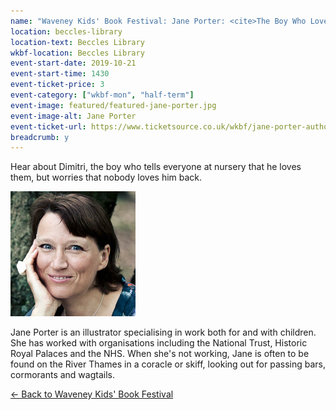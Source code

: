 ```yaml
---
name: "Waveney Kids' Book Festival: Jane Porter: <cite>The Boy Who Loved Everyone</cite>"
location: beccles-library
location-text: Beccles Library
wkbf-location: Beccles Library
event-start-date: 2019-10-21
event-start-time: 1430
event-ticket-price: 3
event-category: ["wkbf-mon", "half-term"]
event-image: featured/featured-jane-porter.jpg
event-image-alt: Jane Porter
event-ticket-url: https://www.ticketsource.co.uk/wkbf/jane-porter-author-of-the-boy-who-loved-everyone/e-kymzbk
breadcrumb: y
---
```


Hear about Dimitri, the boy who tells everyone at nursery that he loves them, but worries that nobody loves him back.

<img src="/images/featured/featured-jane-porter.jpg" alt="Jane Porter" class="custom-br-50 mw-40 {% include /c/img-float-right.html %}" />

Jane Porter is an illustrator specialising in work both for and with children. She has worked with organisations including the National Trust, Historic Royal Palaces and the NHS. When she's not working, Jane is often to be found on the River Thames in a coracle or skiff, looking out for passing bars, cormorants and wagtails.

[&larr; Back to Waveney Kids' Book Festival](/wkbf/)
